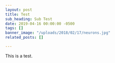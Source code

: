 ```yaml
---
layout: post
title: Test
sub_heading: Sub Test
date: 2019-04-16 00:00:00 -0500
tags: []
banner_image: "/uploads/2018/02/17/neurons.jpg"
related_posts: []

---
```

This is a test.